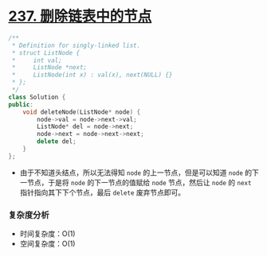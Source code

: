 # [237. 删除链表中的节点](https://leetcode-cn.com/problems/delete-node-in-a-linked-list/)

```cpp
/**
 * Definition for singly-linked list.
 * struct ListNode {
 *     int val;
 *     ListNode *next;
 *     ListNode(int x) : val(x), next(NULL) {}
 * };
 */
class Solution {
public:
    void deleteNode(ListNode* node) {
        node->val = node->next->val;
        ListNode* del = node->next;
        node->next = node->next->next;
        delete del;
    }
};
```

- 由于不知道头结点，所以无法得知 `node` 的上一节点，但是可以知道 `node` 的下一节点，于是将 `node` 的下一节点的值赋给 `node` 节点，然后让 `node` 的 `next` 指针指向其下下个节点，最后 `delete` 废弃节点即可。

### 复杂度分析

- 时间复杂度：O(1)
- 空间复杂度：O(1)